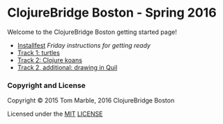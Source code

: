 # ClojureBridge Boston - Spring 2016

Welcome to the ClojureBridge Boston getting started page!

* [Installfest](docs/setup.md) *Friday instructions for getting ready*
* [Track 1: turtles](https://github.com/clojurebridge-boston/track1-turtles)
* [Track 2: Clojure koans](https://github.com/clojurebridge-boston/track2-functional)
* [Track 2, additional: drawing in Quil](https://github.com/clojurebridge-boston/drawing)

### Copyright and License

Copyright © 2015 Tom Marble, 2016 ClojureBridge Boston 

Licensed under the [MIT](http://opensource.org/licenses/MIT) [LICENSE](LICENSE)
